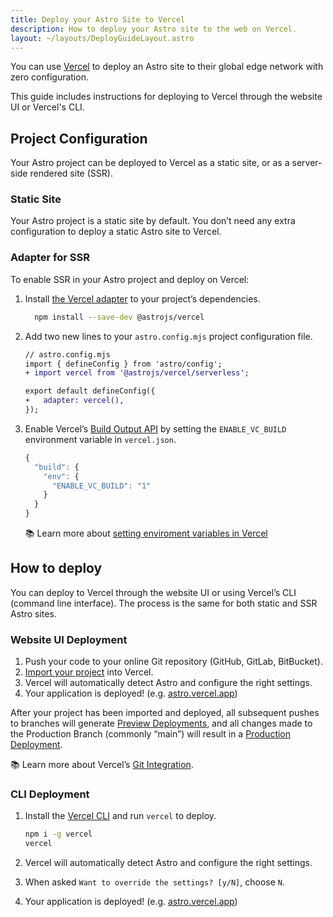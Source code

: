 ```yaml
---
title: Deploy your Astro Site to Vercel
description: How to deploy your Astro site to the web on Vercel.
layout: ~/layouts/DeployGuideLayout.astro
---
```


You can use [Vercel](http://vercel.com/) to deploy an Astro site to their global edge network with zero configuration.

This guide includes instructions for deploying to Vercel through the website UI or Vercel's CLI.

## Project Configuration

Your Astro project can be deployed to Vercel as a static site, or as a server-side rendered site (SSR).

### Static Site

Your Astro project is a static site by default. You don’t need any extra configuration to deploy a static Astro site to Vercel. 

### Adapter for SSR

To enable SSR in your Astro project and deploy on Vercel:

1. Install [the Vercel adapter](https://github.com/withastro/astro/tree/main/packages/integrations/vercel) to your project’s dependencies.

    ```bash
      npm install --save-dev @astrojs/vercel
    ```

1. Add two new lines to your `astro.config.mjs` project configuration file.

    ```diff
    // astro.config.mjs
    import { defineConfig } from 'astro/config';
    + import vercel from '@astrojs/vercel/serverless';

    export default defineConfig({
    +   adapter: vercel(),
    });
    ```

1. Enable Vercel’s [Build Output API](https://vercel.com/docs/build-output-api/v3) by setting the `ENABLE_VC_BUILD` environment variable in `vercel.json`.

    ```js
    {
      "build": {
        "env": {
          "ENABLE_VC_BUILD": "1"
        }
      }
    }
    ```

    📚 Learn more about [setting enviroment variables in Vercel](https://vercel.com/docs/concepts/projects/environment-variables)

## How to deploy

You can deploy to Vercel through the website UI or using Vercel’s CLI (command line interface). The process is the same for both static and SSR Astro sites.

### Website UI Deployment

1. Push your code to your online Git repository (GitHub, GitLab, BitBucket).
2. [Import your project](https://vercel.com/new) into Vercel.
3. Vercel will automatically detect Astro and configure the right settings.
4. Your application is deployed! (e.g. [astro.vercel.app](https://astro.vercel.app/))

After your project has been imported and deployed, all subsequent pushes to branches will generate [Preview Deployments](https://vercel.com/docs/concepts/deployments/environments#preview), and all changes made to the Production Branch (commonly “main”) will result in a [Production Deployment](https://vercel.com/docs/concepts/deployments/environments#production).

📚 Learn more about Vercel’s [Git Integration](https://vercel.com/docs/concepts/git).


### CLI Deployment

1. Install the [Vercel CLI](https://vercel.com/cli) and run `vercel` to deploy.

    ```bash
    npm i -g vercel
    vercel
    ```

2. Vercel will automatically detect Astro and configure the right settings.
3. When asked `Want to override the settings? [y/N]`, choose `N`.
4. Your application is deployed! (e.g. [astro.vercel.app](https://astro.vercel.app/))

